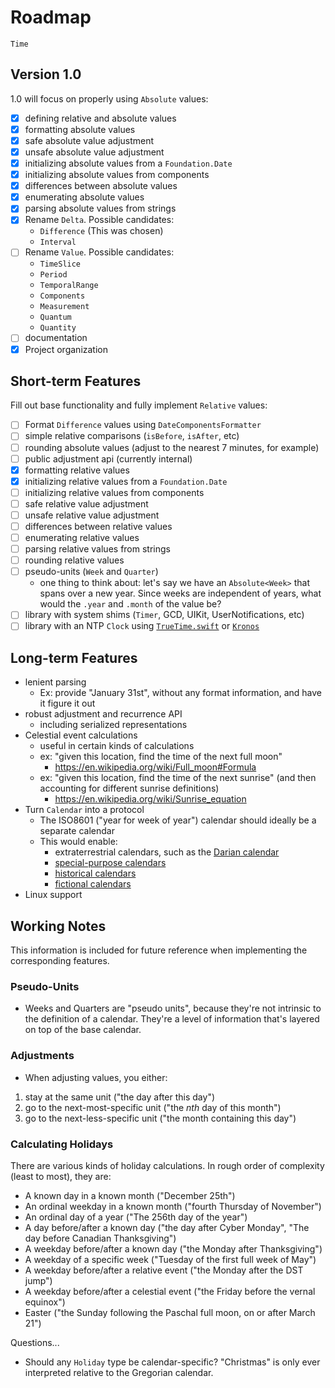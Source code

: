 # Roadmap

`Time` 

## Version 1.0

1.0 will focus on properly using `Absolute` values:

- [x] defining relative and absolute values
- [x] formatting absolute values
- [x] safe absolute value adjustment
- [x] unsafe absolute value adjustment
- [x] initializing absolute values from a `Foundation.Date`
- [x] initializing absolute values from components
- [x] differences between absolute values
- [x] enumerating absolute values
- [x] parsing absolute values from strings
- [x] Rename `Delta`. Possible candidates:
    - `Difference` (This was chosen)
    - `Interval`
- [ ] Rename `Value`. Possible candidates:
    - `TimeSlice`
    - `Period`
    - `TemporalRange`
    - `Components`
    - `Measurement`
    - `Quantum`
    - `Quantity`
- [ ] documentation
- [x] Project organization

## Short-term Features

Fill out base functionality and fully implement `Relative` values:

- [ ] Format `Difference` values using `DateComponentsFormatter`
- [ ] simple relative comparisons (`isBefore`, `isAfter`, etc)
- [ ] rounding absolute values (adjust to the nearest 7 minutes, for example)
- [ ] public adjustment api (currently internal)
- [x] formatting relative values
- [x] initializing relative values from a `Foundation.Date`
- [ ] initializing relative values from components
- [ ] safe relative value adjustment
- [ ] unsafe relative value adjustment
- [ ] differences between relative values
- [ ] enumerating relative values
- [ ] parsing relative values from strings
- [ ] rounding relative values
- [ ] pseudo-units (`Week` and `Quarter`)
    - one thing to think about: let's say we have an `Absolute<Week>` that spans over a new year. Since weeks are independent of years, what would the `.year` and `.month` of the value be?
- [ ] library with system shims (`Timer`, GCD, UIKit, UserNotifications, etc)
- [ ] library with an NTP `Clock` using [`TrueTime.swift`](https://github.com/instacart/TrueTime.swift/issues/82) or [`Kronos`](https://github.com/Lyft/Kronos)

## Long-term Features

- lenient parsing
    - Ex: provide "January 31st", without any format information, and have it figure it out
- robust adjustment and recurrence API
    - including serialized representations
- Celestial event calculations
    - useful in certain kinds of calculations
    - ex: "given this location, find the time of the next full moon"
        - https://en.wikipedia.org/wiki/Full_moon#Formula
    - ex: "given this location, find the time of the next sunrise" (and then accounting for different sunrise definitions)
        - https://en.wikipedia.org/wiki/Sunrise_equation
- Turn `Calendar` into a protocol
    - The ISO8601 ("year for week of year") calendar should ideally be a separate calendar
    - This would enable:
        - extraterrestrial calendars, such as the [Darian calendar](https://en.wikipedia.org/wiki/Darian_calendar)
        - [special-purpose calendars](https://en.wikipedia.org/wiki/International_Fixed_Calendar)
        - [historical calendars](https://en.wikipedia.org/wiki/Maya_calendar)
        - [fictional calendars](https://en.wikipedia.org/wiki/Stardate)
- Linux support

## Working Notes

This information is included for future reference when implementing the corresponding features.

### Pseudo-Units

- Weeks and Quarters are "pseudo units", because they're not intrinsic to the definition of a calendar. They're a level of information that's layered on top of the base calendar.

### Adjustments

- When adjusting values, you either:
1. stay at the same unit ("the day after this day")
2. go to the next-most-specific unit ("the *nth* day of this month")
3. go to the next-less-specific unit ("the month containing this day")

### Calculating Holidays

There are various kinds of holiday calculations. In rough order of complexity (least to most), they are:

- A known day in a known month ("December 25th")
- An ordinal weekday in a known month ("fourth Thursday of November")
- An ordinal day of a year ("The 256th day of the year")
- A day before/after a known day ("the day after Cyber Monday", "The day before Canadian Thanksgiving")
- A weekday before/after a known day ("the Monday after Thanksgiving")
- A weekday of a specific week ("Tuesday of the first full week of May")
- A weekday before/after a relative event ("the Monday after the DST jump")
- A weekday before/after a celestial event ("the Friday before the vernal equinox")
- Easter ("the Sunday following the Paschal full moon, on or after March 21")

Questions...
- Should any `Holiday` type be calendar-specific? "Christmas" is only ever interpreted relative to the Gregorian calendar.
